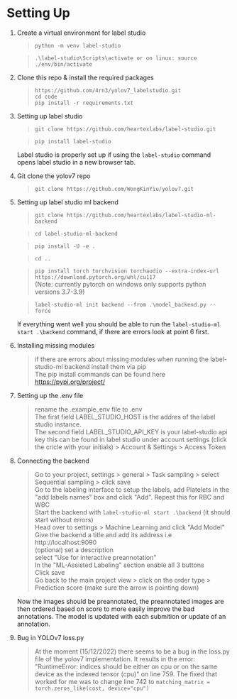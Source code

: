 # Setting Up
1. Create a virtual environment for label studio 
    >`python -m venv label-studio`

    >`.\label-studio\Scripts\activate or on linux: source ./env/bin/activate`

2. Clone this repo & install the required packages
   >`https://github.com/4rn3/yolov7_labelstudio.git`<br>
   > `cd code` <br>
   >`pip install -r requirements.txt` <br>

   
3. Setting up label studio
   >`git clone https://github.com/heartexlabs/label-studio.git`

   >`pip install label-studio`

   Label studio is properly set up if using the `label-studio` command opens label studio in a new browser tab.

4. Git clone the yolov7 repo
   > `git clone https://github.com/WongKinYiu/yolov7.git`

5. Setting up label studio ml backend
    >`git clone https://github.com/heartexlabs/label-studio-ml-backend`

    >`cd label-studio-ml-backend`

    >`pip install -U -e .`

    >`cd ..`

    >`pip install torch torchvision torchaudio --extra-index-url https://download.pytorch.org/whl/cu117` <br>
    (Note: currently pytorch on windows only supports python versions 3.7-3.9)

    >`label-studio-ml init backend --from .\model_backend.py --force`

    If everything went well you should be able to run the `label-studio-ml start .\backend` command, if there are errors look at point 6 first.

6. Installing missing modules
   > if there are errors about missing modules when running the label-studio-ml backend install them via pip <br>
   > The pip install commands can be found here https://pypi.org/project/ 

7. Setting up the .env file <br>
   > rename the .example_env file to .env <br>
   >The first field LABEL_STUDIO_HOST is the addres of the label studio instance. <br>
   >The second field LABEL_STUDIO_API_KEY is your label-studio api key this can be found in label studio under account settings (click the cricle with your initials) > Account & Settings > Access Token

8. Connecting the backend
   >Go to your project, settings > general > Task sampling > select Sequential sampling > click save <br>
   >Go to the labeling interface to setup the labels, add Platelets in the "add labels names" box and click "Add". Repeat this for RBC and WBC <br>
   >Start the backend with `label-studio-ml start .\backend` (it should start without errors)<br>
   >Head over to settings > Machine Learning and click "Add Model" <br>
   >Give the backend a title and add its address i.e http://localhost:9090 <br>
   >(optional) set a description <br>
   >select "Use for interactive preannotation" <br>
   >In the "ML-Assisted Labeling" section enable all 3 buttons <br>
   >Click save <br>
   >Go back to the main project view > click on the order type > Prediction score (make sure the arrow is pointing down) <br>

   Now the images should be preannotated, the preannotated images are then ordered based on score to more easily improve the bad annotations. The model is updated with each submition or update of an annotation.

9. Bug in YOLOv7 loss.py
   > At the moment (15/12/2022) there seems to be a bug in the loss.py file of the yolov7 implementation. It results in the error: "RuntimeError: indices should be either on cpu or on the same device as the indexed tensor (cpu)" on line 759. The fixed that worked for me was to change line 742 to `matching_matrix = torch.zeros_like(cost, device="cpu")`
